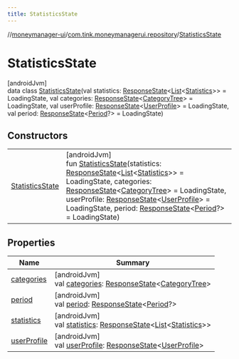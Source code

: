 ```yaml
---
title: StatisticsState
---
```

//[moneymanager-ui](../../../index.html)/[com.tink.moneymanagerui.repository](../index.html)/[StatisticsState](index.html)



# StatisticsState



[androidJvm]\
data class [StatisticsState](index.html)(val statistics: [ResponseState](../../com.tink.service.network/-response-state/index.html)&lt;[List](https://kotlinlang.org/api/latest/jvm/stdlib/kotlin.collections/-list/index.html)&lt;[Statistics](../../com.tink.model.statistics/-statistics/index.html)&gt;&gt; = LoadingState, val categories: [ResponseState](../../com.tink.service.network/-response-state/index.html)&lt;[CategoryTree](../../com.tink.model.category/-category-tree/index.html)&gt; = LoadingState, val userProfile: [ResponseState](../../com.tink.service.network/-response-state/index.html)&lt;[UserProfile](../../com.tink.model.user/-user-profile/index.html)&gt; = LoadingState, val period: [ResponseState](../../com.tink.service.network/-response-state/index.html)&lt;[Period](../../com.tink.model.time/-period/index.html)?&gt; = LoadingState)



## Constructors


| | |
|---|---|
| [StatisticsState](-statistics-state.html) | [androidJvm]<br>fun [StatisticsState](-statistics-state.html)(statistics: [ResponseState](../../com.tink.service.network/-response-state/index.html)&lt;[List](https://kotlinlang.org/api/latest/jvm/stdlib/kotlin.collections/-list/index.html)&lt;[Statistics](../../com.tink.model.statistics/-statistics/index.html)&gt;&gt; = LoadingState, categories: [ResponseState](../../com.tink.service.network/-response-state/index.html)&lt;[CategoryTree](../../com.tink.model.category/-category-tree/index.html)&gt; = LoadingState, userProfile: [ResponseState](../../com.tink.service.network/-response-state/index.html)&lt;[UserProfile](../../com.tink.model.user/-user-profile/index.html)&gt; = LoadingState, period: [ResponseState](../../com.tink.service.network/-response-state/index.html)&lt;[Period](../../com.tink.model.time/-period/index.html)?&gt; = LoadingState) |


## Properties


| Name | Summary |
|---|---|
| [categories](categories.html) | [androidJvm]<br>val [categories](categories.html): [ResponseState](../../com.tink.service.network/-response-state/index.html)&lt;[CategoryTree](../../com.tink.model.category/-category-tree/index.html)&gt; |
| [period](period.html) | [androidJvm]<br>val [period](period.html): [ResponseState](../../com.tink.service.network/-response-state/index.html)&lt;[Period](../../com.tink.model.time/-period/index.html)?&gt; |
| [statistics](statistics.html) | [androidJvm]<br>val [statistics](statistics.html): [ResponseState](../../com.tink.service.network/-response-state/index.html)&lt;[List](https://kotlinlang.org/api/latest/jvm/stdlib/kotlin.collections/-list/index.html)&lt;[Statistics](../../com.tink.model.statistics/-statistics/index.html)&gt;&gt; |
| [userProfile](user-profile.html) | [androidJvm]<br>val [userProfile](user-profile.html): [ResponseState](../../com.tink.service.network/-response-state/index.html)&lt;[UserProfile](../../com.tink.model.user/-user-profile/index.html)&gt; |

